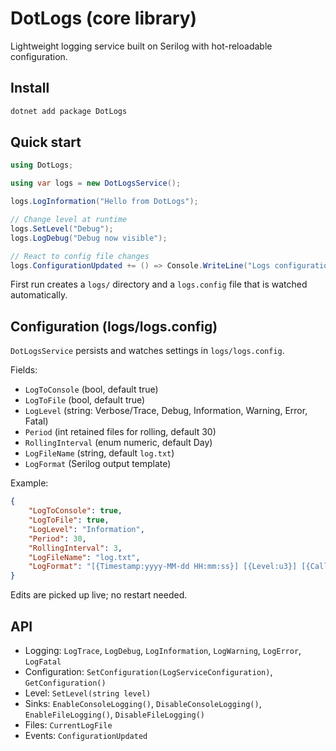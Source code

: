 # DotLogs (core library)

Lightweight logging service built on Serilog with hot-reloadable configuration.

## Install

```sh
dotnet add package DotLogs
```

## Quick start

```csharp
using DotLogs;

using var logs = new DotLogsService();

logs.LogInformation("Hello from DotLogs");

// Change level at runtime
logs.SetLevel("Debug");
logs.LogDebug("Debug now visible");

// React to config file changes
logs.ConfigurationUpdated += () => Console.WriteLine("Logs configuration reloaded");
```

First run creates a `logs/` directory and a `logs.config` file that is watched automatically.

## Configuration (logs/logs.config)

`DotLogsService` persists and watches settings in `logs/logs.config`.

Fields:

- `LogToConsole` (bool, default true)
- `LogToFile` (bool, default true)
- `LogLevel` (string: Verbose/Trace, Debug, Information, Warning, Error, Fatal)
- `Period` (int retained files for rolling, default 30)
- `RollingInterval` (enum numeric, default Day)
- `LogFileName` (string, default `log.txt`)
- `LogFormat` (Serilog output template)

Example:

```json
{
	"LogToConsole": true,
	"LogToFile": true,
	"LogLevel": "Information",
	"Period": 30,
	"RollingInterval": 3,
	"LogFileName": "log.txt",
	"LogFormat": "[{Timestamp:yyyy-MM-dd HH:mm:ss}] [{Level:u3}] [{Caller}] [{file}:{line}] {Message:lj}\n"
}
```

Edits are picked up live; no restart needed.

## API

- Logging: `LogTrace`, `LogDebug`, `LogInformation`, `LogWarning`, `LogError`, `LogFatal`
- Configuration: `SetConfiguration(LogServiceConfiguration)`, `GetConfiguration()`
- Level: `SetLevel(string level)`
- Sinks: `EnableConsoleLogging()`, `DisableConsoleLogging()`, `EnableFileLogging()`, `DisableFileLogging()`
- Files: `CurrentLogFile`
- Events: `ConfigurationUpdated`

